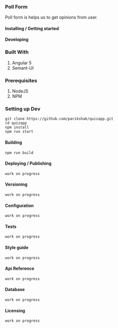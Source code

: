 ### Poll Form

Poll form is helps us to get opinions from user.

#### Installing / Getting started

#### Developing

### Built With

1. Angular 5
2. Semant-UI

### Prerequisites

1. NodeJS
2. NPM

### Setting up Dev

```git clone https://github.com/parikshak/quizapp.git```<br />
```cd quizapp```<br />
```npm install```<br />
```npm run start```

#### Building

`npm run build`

#### Deploying / Publishing

`work on progress`

#### Versioning

`work on progress`

#### Configuration

`work on progress`

#### Tests

`work on progress`

#### Style guide

`work on progress`

#### Api Reference

`work on progress`

#### Database

`work on progress`

#### Licensing

`work on progress`
